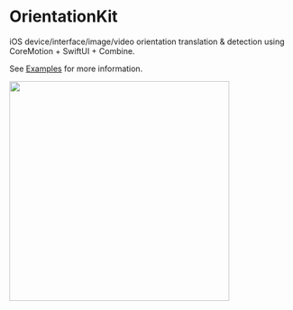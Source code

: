 # OrientationKit
iOS device/interface/image/video orientation translation &amp; detection using CoreMotion + SwiftUI + Combine.

See [Examples](Examples) for more information.

<img src=https://user-images.githubusercontent.com/138476/107111127-c2571b80-6890-11eb-9f02-bc75319abe85.jpeg  width=390>
